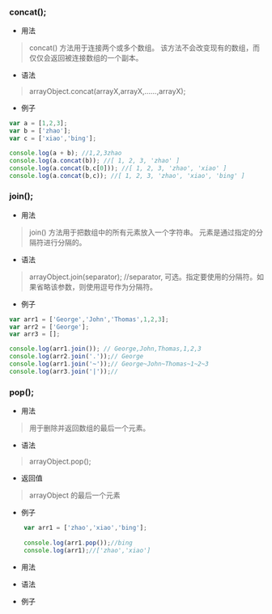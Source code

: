 
###  concat();

* 用法
> concat() 方法用于连接两个或多个数组。 该方法不会改变现有的数组，而仅仅会返回被连接数组的一个副本。

* 语法
> arrayObject.concat(arrayX,arrayX,......,arrayX);

* 例子

```javascript
var a = [1,2,3];
var b = ['zhao'];
var c = ['xiao','bing'];

console.log(a + b); //1,2,3zhao
console.log(a.concat(b)); //[ 1, 2, 3, 'zhao' ]
console.log(a.concat(b,c[0])); //[ 1, 2, 3, 'zhao', 'xiao' ]
console.log(a.concat(b,c)); //[ 1, 2, 3, 'zhao', 'xiao', 'bing' ]
```

### join();

* 用法
> join() 方法用于把数组中的所有元素放入一个字符串。
> 元素是通过指定的分隔符进行分隔的。

* 语法
> arrayObject.join(separator); //separator, 可选。指定要使用的分隔符。如果省略该参数，则使用逗号作为分隔符。

* 例子

```javascript
var arr1 = ['George','John','Thomas',1,2,3];
var arr2 = ['George'];
var arr3 = [];

console.log(arr1.join()); // George,John,Thomas,1,2,3
console.log(arr2.join('.'));// George
console.log(arr1.join('~'));// George~John~Thomas~1~2~3
console.log(arr3.join('|'));//
```


### pop();
* 用法
> 用于删除并返回数组的最后一个元素。

* 语法
> arrayObject.pop();

* 返回值
> arrayObject 的最后一个元素

* 例子

```javascript
    var arr1 = ['zhao','xiao','bing'];
    
    console.log(arr1.pop());//bing
    console.log(arr1);//['zhao','xiao']
```





* 用法
> 

* 语法
> 

* 例子

```javascript
















